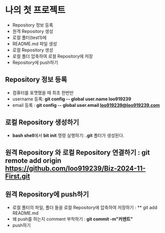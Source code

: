 # 나의 첫 프로젝트
- Repository 정보 등록
- 원격 Repository 생성
- 로컬 폴터(test1)에
- README.md 파일 생성
- 로컬 Repository 생성
- 로컬 폴더 압축하여 로컬 Repository에 저장
- Repository에 push하기


## Repository 정보 등록
- 컴퓨터를 포멧했을 때 최초 한번만
- username 등록: **git config -- global user.name loo919239**
- email 등록 : **git config -- global user.email loo919239@loo919239.com**

## 로컬 Repository 생성하기
- **bash shell**에서 **bit init** 명령 실행하기: **.git** 폴터가 생성된다.
## 원격 Repository 와 로컬 Repository 연결하기 :  git remote add origin https://github.com/loo919239/Biz-2024-11-First.git

## 원격 Repository에 push하기
- 로컬 폴터의 파일, 폴더 들을 로컬 Repository에 압축하여 저장하기 : ** git add README.md
- 왜 push를 하는지 comment 부착하기 : **git commit -m"커멘트"**
- push하기